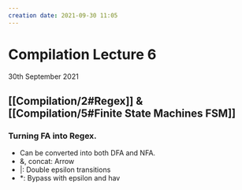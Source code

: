 ```yaml
---
creation date: 2021-09-30 11:05
---
```

#  Compilation Lecture 6
30th September 2021

## [[Compilation/2#Regex]] & [[Compilation/5#Finite State Machines FSM]]
### Turning FA into Regex.
- Can be converted into both DFA and NFA.
- &, concat: Arrow
- |: Double epsilon transitions
- \*:  Bypass with epsilon and hav